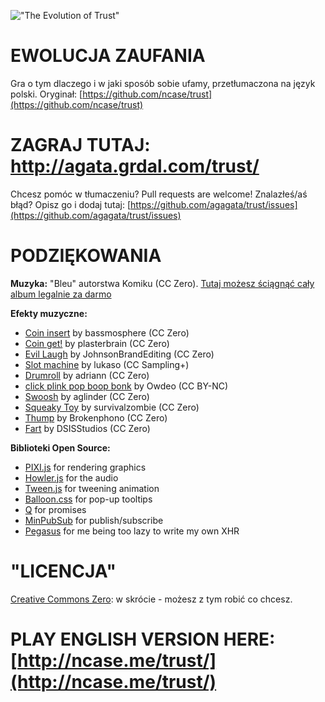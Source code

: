 !["The Evolution of Trust"](https://i.imgur.com/kde760y.png)


EWOLUCJA ZAUFANIA
=================

Gra o tym dlaczego i w jaki sposób sobie ufamy, przetłumaczona na język polski. Oryginał: [https://github.com/ncase/trust](https://github.com/ncase/trust)

#	ZAGRAJ TUTAJ: http://agata.grdal.com/trust/

Chcesz pomóc w tłumaczeniu? Pull requests are welcome!
Znalazłeś/aś błąd? Opisz go i dodaj tutaj: [https://github.com/agagata/trust/issues](https://github.com/agagata/trust/issues)

#	PODZIĘKOWANIA

**Muzyka:** "Bleu" autorstwa Komiku (CC Zero). [Tutaj możesz ściągnąć cały album legalnie za darmo](http://freemusicarchive.org/music/Komiku/Its_time_for_adventure_/)

**Efekty muzyczne:**

* [Coin insert](https://freesound.org/people/bassmosphere/sounds/384700/) by bassmosphere (CC Zero)
* [Coin get!](https://freesound.org/people/plasterbrain/sounds/242857/) by plasterbrain (CC Zero)
* [Evil Laugh](https://freesound.org/people/JohnsonBrandEditing/sounds/173933/) by JohnsonBrandEditing (CC Zero)
* [Slot machine](https://freesound.org/people/lukaso/sounds/69689/) by lukaso (CC Sampling+)
* [Drumroll](https://freesound.org/people/adriann/sounds/191718/) by adriann (CC Zero)
* [click plink pop boop bonk](https://freesound.org/people/Owdeo/sounds/116653/) by Owdeo (CC BY-NC)
* [Swoosh](https://freesound.org/people/aglinder/sounds/264468/) by aglinder (CC Zero)
* [Squeaky Toy](https://freesound.org/people/survivalzombie/sounds/240015/) by survivalzombie (CC Zero)
* [Thump](https://freesound.org/people/Brokenphono/sounds/344149/) by Brokenphono (CC Zero)
* [Fart](https://freesound.org/people/DSISStudios/sounds/241000/) by DSISStudios (CC Zero)

**Biblioteki Open Source:**

* [PIXI.js](http://www.pixijs.com/) for rendering graphics
* [Howler.js](https://howlerjs.com/) for the audio
* [Tween.js](http://www.createjs.com/tweenjs) for tweening animation
* [Balloon.css](https://kazzkiq.github.io/balloon.css/) for pop-up tooltips
* [Q](https://github.com/kriskowal/q/) for promises
* [MinPubSub](https://github.com/daniellmb/MinPubSub) for publish/subscribe
* [Pegasus](https://github.com/typicode/pegasus) for me being too lazy to write my own XHR

#	"LICENCJA"

[Creative Commons Zero](https://github.com/ncase/trust/blob/gh-pages/LICENSE): w skrócie - możesz z tym robić co chcesz.

#	PLAY ENGLISH VERSION HERE: [http://ncase.me/trust/](http://ncase.me/trust/)

